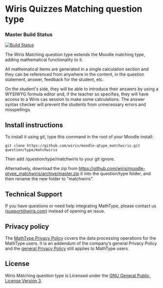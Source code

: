 # Wiris Quizzes Matching question type
### Master Build Status
[![Build Status](https://travis-ci.com/wiris/moodle-qtype_matchwiris.svg)](https://travis-ci.com/wiris/moodle-qtype_matchwiris)

The Wiris Matching question type extends the Moodle matching type, adding mathematical functionality to it.

All mathematical items are generated in a single calculation section and they can be referenced from anywhere in the content, in the question statement, answer, feedback for the student, etc.

On the student's side, they will be able to introduce their answers by using a WYSIWYG formula editor and, if the teacher so specifies, they will have access to a Wiris cas session to make some calculations. The answer syntax checker will prevent the students from unnecessary errors and misspellings.

## Install instructions
To install it using git, type this command in the root of your Moodle install:
```
git clone https://github.com/wiris/moodle-qtype_matchwiris.git question/type/matchwiris
```
Then add /question/type/matchwiris to your git ignore.

Alternatively, download the zip from <https://github.com/wiris/moodle-qtype_matchwiris/archive/master.zip> it into the question/type folder, and then rename the new folder to "matchwiris".

## Technical Support

If you have questions or need help integrating MathType, please contact us (support@wiris.com) instead of opening an issue.

## Privacy policy

The [MathType Privacy Policy](https://www.wiris.com/mathtype/privacy-policy) covers the data processing operations for the MathType users. It is an addendum of the company’s general Privacy Policy and the [general Privacy Policy](https://wiris.com/en/privacy-policy) still applies to MathType users.

## License

Wiris Matching question type is Licensed under the [GNU General Public, License Version 3](https://www.gnu.org/licenses/gpl-3.0.en.html).
